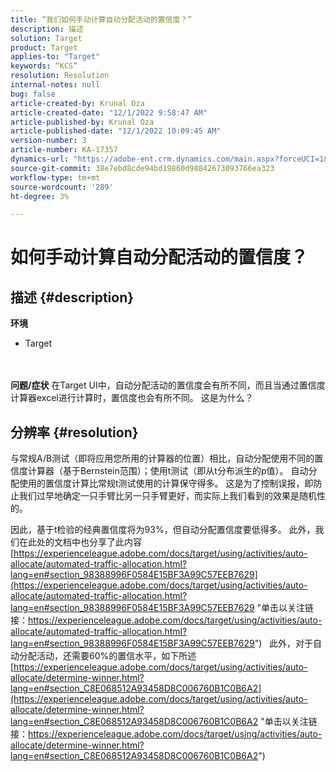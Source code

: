 ```yaml
---
title: “我们如何手动计算自动分配活动的置信度？”
description: 描述
solution: Target
product: Target
applies-to: "Target"
keywords: “KCS”
resolution: Resolution
internal-notes: null
bug: false
article-created-by: Krunal Oza
article-created-date: "12/1/2022 9:58:47 AM"
article-published-by: Krunal Oza
article-published-date: "12/1/2022 10:09:45 AM"
version-number: 3
article-number: KA-17357
dynamics-url: "https://adobe-ent.crm.dynamics.com/main.aspx?forceUCI=1&pagetype=entityrecord&etn=knowledgearticle&id=b025c0bd-5e71-ed11-9561-6045bd006a22"
source-git-commit: 38e7ebd8cde94bd19860d98842673093766ea323
workflow-type: tm+mt
source-wordcount: '289'
ht-degree: 3%

---
```


# 如何手动计算自动分配活动的置信度？

## 描述 {#description}

<b>环境</b>
- Target

<br> <br><b>问题/症状</b>
在Target UI中，自动分配活动的置信度会有所不同，而且当通过置信度计算器excel进行计算时，置信度也会有所不同。 这是为什么？


## 分辨率 {#resolution}


与常规A/B测试（即将应用您所用的计算器的位置）相比，自动分配使用不同的置信度计算器（基于Bernstein范围）；使用t测试（即从t分布派生的p值）。
自动分配使用的置信度计算比常规t测试使用的计算保守得多。 这是为了控制误报，即防止我们过早地确定一只手臂比另一只手臂更好，而实际上我们看到的效果是随机性的。

因此，基于t检验的经典置信度将为93%，但自动分配置信度要低得多。 此外，我们在此处的文档中也分享了此内容  [https://experienceleague.adobe.com/docs/target/using/activities/auto-allocate/automated-traffic-allocation.html?lang=en#section_98388996F0584E15BF3A99C57EEB7629](https://experienceleague.adobe.com/docs/target/using/activities/auto-allocate/automated-traffic-allocation.html?lang=en#section_98388996F0584E15BF3A99C57EEB7629 "单击以关注链接：https://experienceleague.adobe.com/docs/target/using/activities/auto-allocate/automated-traffic-allocation.html?lang=en#section_98388996F0584E15BF3A99C57EEB7629")
 
此外，对于自动分配活动，还需要60%的置信水平，如下所述  [https://experienceleague.adobe.com/docs/target/using/activities/auto-allocate/determine-winner.html?lang=en#section_C8E068512A93458D8C006760B1C0B6A2](https://experienceleague.adobe.com/docs/target/using/activities/auto-allocate/determine-winner.html?lang=en#section_C8E068512A93458D8C006760B1C0B6A2 "单击以关注链接：https://experienceleague.adobe.com/docs/target/using/activities/auto-allocate/determine-winner.html?lang=en#section_C8E068512A93458D8C006760B1C0B6A2")
<br><br><br><br><br> 